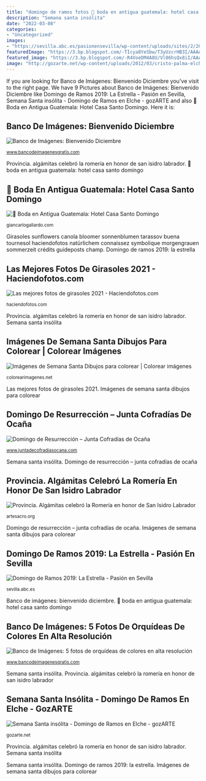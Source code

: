 ```yaml
---
title: "domingo de ramos fotos 🥇 boda en antigua guatemala: hotel casa santo domingo"
description: "Semana santa insólita"
date: "2022-03-08"
categories:
- "Uncategorized"
images:
- "https://sevilla.abc.es/pasionensevilla/wp-content/uploads/sites/2/2018/04/estrella_virgen_comas.jpg"
featuredImage: "https://3.bp.blogspot.com/-TIcya8YeSbw/T3yUzcrHB3I/AAAAAAAA0Yo/g-DOg_dBRPA/s1600/flores-orquideas-2-by-----www.bigxy.com---------.jpg"
featured_image: "https://3.bp.blogspot.com/-R4VoeDM4A8U/Vl06hsQx8iI/AAAAAAACzj0/vRI2mQ-R5Hc/s1600/bienvenido%2Bdiciembre%2B6.png"
image: "http://gozarte.net/wp-content/uploads/2012/03/cristo-palma-elche1.jpg"
---
```


If you are looking for Banco de Imágenes: Bienvenido Diciembre you've visit to the right page. We have 9 Pictures about Banco de Imágenes: Bienvenido Diciembre like Domingo de Ramos 2019: La Estrella - Pasión en Sevilla, Semana Santa insólita - Domingo de Ramos en Elche - gozARTE and also 🥇 Boda en Antigua Guatemala: Hotel Casa Santo Domingo. Here it is:

## Banco De Imágenes: Bienvenido Diciembre

![Banco de Imágenes: Bienvenido Diciembre](https://3.bp.blogspot.com/-R4VoeDM4A8U/Vl06hsQx8iI/AAAAAAACzj0/vRI2mQ-R5Hc/s1600/bienvenido%2Bdiciembre%2B6.png "Semana santa insólita")

<small>www.bancodeimagenesgratis.com</small>

Provincia. algámitas celebró la romería en honor de san isidro labrador. 🥇 boda en antigua guatemala: hotel casa santo domingo

## 🥇 Boda En Antigua Guatemala: Hotel Casa Santo Domingo

![🥇 Boda en Antigua Guatemala: Hotel Casa Santo Domingo](https://i2.wp.com/giancarlogallardo.com/wp-content/uploads/2018/08/Josyrafa-579.jpg?resize=1080%2C721&amp;ssl=1 "Las mejores fotos de girasoles 2021")

<small>giancarlogallardo.com</small>

Girasoles sunflowers canola bloomer sonnenblumen tarassov buena tournesol haciendofotos natürlichem connaissez symbolique morgengrauen sommerzeit crédits guideposts champ. Domingo de ramos 2019: la estrella

## Las Mejores Fotos De Girasoles 2021 - Haciendofotos.com

![Las mejores fotos de girasoles 2021 - Haciendofotos.com](https://haciendofotos.com/wp-content/uploads/mejores-fotos-girasoles-campo-3-istock.jpg "Semana santa insólita")

<small>haciendofotos.com</small>

Provincia. algámitas celebró la romería en honor de san isidro labrador. Semana santa insólita

## Imágenes De Semana Santa Dibujos Para Colorear | Colorear Imágenes

![Imágenes de Semana Santa Dibujos para colorear | Colorear imágenes](https://colorearimagenes.net/wp-content/uploads/2017/03/dibujos-para-colorear-de-semana-santa-gratis-2.jpg "Domingo de ramos 2019: la estrella")

<small>colorearimagenes.net</small>

Las mejores fotos de girasoles 2021. Imágenes de semana santa dibujos para colorear

## Domingo De Resurrección – Junta Cofradías De Ocaña

![Domingo de Resurrección – Junta Cofradías de Ocaña](http://www.juntadecofradiasocana.com/wp-content/uploads/2018/02/Domingo_Resurreccion_03_Original.jpg "Semana santa insólita")

<small>www.juntadecofradiasocana.com</small>

Semana santa insólita. Domingo de resurrección – junta cofradías de ocaña

## Provincia. Algámitas Celebró La Romería En Honor De San Isidro Labrador

![Provincia. Algámitas celebró la Romería en honor de San Isidro Labrador](http://www.artesacro.org/imagenes/Romeria_San_Isidro._2018._Algamitas__5___Copiar_.JPG "🥇 boda en antigua guatemala: hotel casa santo domingo")

<small>artesacro.org</small>

Domingo de resurrección – junta cofradías de ocaña. Imágenes de semana santa dibujos para colorear

## Domingo De Ramos 2019: La Estrella - Pasión En Sevilla

![Domingo de Ramos 2019: La Estrella - Pasión en Sevilla](https://sevilla.abc.es/pasionensevilla/wp-content/uploads/sites/2/2018/04/estrella_virgen_comas.jpg "Domingo de ramos 2019: la estrella")

<small>sevilla.abc.es</small>

Banco de imágenes: bienvenido diciembre. 🥇 boda en antigua guatemala: hotel casa santo domingo

## Banco De Imágenes: 5 Fotos De Orquídeas De Colores En Alta Resolución

![Banco de Imágenes: 5 fotos de orquídeas de colores en alta resolución](https://3.bp.blogspot.com/-TIcya8YeSbw/T3yUzcrHB3I/AAAAAAAA0Yo/g-DOg_dBRPA/s1600/flores-orquideas-2-by-----www.bigxy.com---------.jpg "Domingo de resurrección – junta cofradías de ocaña")

<small>www.bancodeimagenesgratis.com</small>

Semana santa insólita. Provincia. algámitas celebró la romería en honor de san isidro labrador

## Semana Santa Insólita - Domingo De Ramos En Elche - GozARTE

![Semana Santa insólita - Domingo de Ramos en Elche - gozARTE](http://gozarte.net/wp-content/uploads/2012/03/cristo-palma-elche1.jpg "Las mejores fotos de girasoles 2021")

<small>gozarte.net</small>

Provincia. algámitas celebró la romería en honor de san isidro labrador. Semana santa insólita

Semana santa insólita. Domingo de ramos 2019: la estrella. Imágenes de semana santa dibujos para colorear

